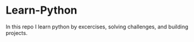 # Learn-Python
In this repo I learn python by excercises, solving challenges, and building projects.
